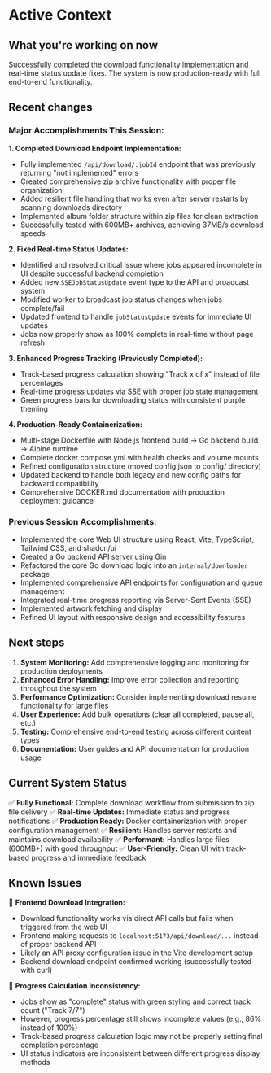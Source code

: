 # Active Context

## What you're working on now

Successfully completed the download functionality implementation and real-time status update fixes. The system is now production-ready with full end-to-end functionality.

## Recent changes

### Major Accomplishments This Session:

**1. Completed Download Endpoint Implementation:**
-   Fully implemented `/api/download/:jobId` endpoint that was previously returning "not implemented" errors
-   Created comprehensive zip archive functionality with proper file organization
-   Added resilient file handling that works even after server restarts by scanning downloads directory
-   Implemented album folder structure within zip files for clean extraction
-   Successfully tested with 600MB+ archives, achieving 37MB/s download speeds

**2. Fixed Real-time Status Updates:**
-   Identified and resolved critical issue where jobs appeared incomplete in UI despite successful backend completion
-   Added new `SSEJobStatusUpdate` event type to the API and broadcast system
-   Modified worker to broadcast job status changes when jobs complete/fail
-   Updated frontend to handle `jobStatusUpdate` events for immediate UI updates
-   Jobs now properly show as 100% complete in real-time without page refresh

**3. Enhanced Progress Tracking (Previously Completed):**
-   Track-based progress calculation showing "Track x of x" instead of file percentages
-   Real-time progress updates via SSE with proper job state management
-   Green progress bars for downloading status with consistent purple theming

**4. Production-Ready Containerization:**
-   Multi-stage Dockerfile with Node.js frontend build → Go backend build → Alpine runtime
-   Complete docker compose.yml with health checks and volume mounts
-   Refined configuration structure (moved config.json to config/ directory)
-   Updated backend to handle both legacy and new config paths for backward compatibility
-   Comprehensive DOCKER.md documentation with production deployment guidance

### Previous Session Accomplishments:
-   Implemented the core Web UI structure using React, Vite, TypeScript, Tailwind CSS, and shadcn/ui
-   Created a Go backend API server using Gin
-   Refactored the core Go download logic into an `internal/downloader` package
-   Implemented comprehensive API endpoints for configuration and queue management
-   Integrated real-time progress reporting via Server-Sent Events (SSE)
-   Implemented artwork fetching and display
-   Refined UI layout with responsive design and accessibility features

## Next steps

1.  **System Monitoring:** Add comprehensive logging and monitoring for production deployments
2.  **Enhanced Error Handling:** Improve error collection and reporting throughout the system
3.  **Performance Optimization:** Consider implementing download resume functionality for large files
4.  **User Experience:** Add bulk operations (clear all completed, pause all, etc.)
5.  **Testing:** Comprehensive end-to-end testing across different content types
6.  **Documentation:** User guides and API documentation for production usage

## Current System Status

✅ **Fully Functional:** Complete download workflow from submission to zip file delivery
✅ **Real-time Updates:** Immediate status and progress notifications
✅ **Production Ready:** Docker containerization with proper configuration management
✅ **Resilient:** Handles server restarts and maintains download availability
✅ **Performant:** Handles large files (600MB+) with good throughput
✅ **User-Friendly:** Clean UI with track-based progress and immediate feedback

## Known Issues

🔧 **Frontend Download Integration:** 
- Download functionality works via direct API calls but fails when triggered from the web UI
- Frontend making requests to `localhost:5173/api/download/...` instead of proper backend API
- Likely an API proxy configuration issue in the Vite development setup
- Backend download endpoint confirmed working (successfully tested with curl)

🔧 **Progress Calculation Inconsistency:**
- Jobs show as "complete" status with green styling and correct track count ("Track 7/7")
- However, progress percentage still shows incomplete values (e.g., 86% instead of 100%)
- Track-based progress calculation logic may not be properly setting final completion percentage
- UI status indicators are inconsistent between different progress display methods 